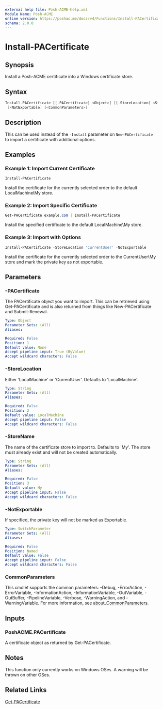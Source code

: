 ```yaml
---
external help file: Posh-ACME-help.xml
Module Name: Posh-ACME
online version: https://poshac.me/docs/v4/Functions/Install-PACertificate/
schema: 2.0.0
---
```


# Install-PACertificate

## Synopsis

Install a Posh-ACME certificate into a Windows certificate store.

## Syntax

```powershell
Install-PACertificate [[-PACertificate] <Object>] [[-StoreLocation] <String>] [[-StoreName] <String>]
 [-NotExportable] [<CommonParameters>]
```

## Description

This can be used instead of the `-Install` parameter on `New-PACertificate` to import a certificate with additional options.

## Examples

### Example 1: Import Current Certificate

```powershell
Install-PACertificate
```

Install the certificate for the currently selected order to the default LocalMachine\My store.

### Example 2: Import Specific Certificate

```powershell
Get-PACertificate example.com | Install-PACertificate
```

Install the specified certificate to the default LocalMachine\My store.

### Example 3: Import with Options

```powershell
Install-PACertificate -StoreLocation 'CurrentUser' -NotExportable
```

Install the certificate for the currently selected order to the CurrentUser\My store and mark the private key as not exportable.

## Parameters

### -PACertificate
The PACertificate object you want to import.
This can be retrieved using Get-PACertificate and is also returned from things like New-PACertificate and Submit-Renewal.

```yaml
Type: Object
Parameter Sets: (All)
Aliases:

Required: False
Position: 1
Default value: None
Accept pipeline input: True (ByValue)
Accept wildcard characters: False
```

### -StoreLocation
Either 'LocalMachine' or 'CurrentUser'.
Defaults to 'LocalMachine'.

```yaml
Type: String
Parameter Sets: (All)
Aliases:

Required: False
Position: 2
Default value: LocalMachine
Accept pipeline input: False
Accept wildcard characters: False
```

### -StoreName
The name of the certificate store to import to.
Defaults to 'My'.
The store must already exist and will not be created automatically.

```yaml
Type: String
Parameter Sets: (All)
Aliases:

Required: False
Position: 3
Default value: My
Accept pipeline input: False
Accept wildcard characters: False
```

### -NotExportable
If specified, the private key will not be marked as Exportable.

```yaml
Type: SwitchParameter
Parameter Sets: (All)
Aliases:

Required: False
Position: Named
Default value: False
Accept pipeline input: False
Accept wildcard characters: False
```

### CommonParameters
This cmdlet supports the common parameters: -Debug, -ErrorAction, -ErrorVariable, -InformationAction, -InformationVariable, -OutVariable, -OutBuffer, -PipelineVariable, -Verbose, -WarningAction, and -WarningVariable. For more information, see [about_CommonParameters](http://go.microsoft.com/fwlink/?LinkID=113216).

## Inputs

### PoshACME.PACertificate
A certificate object as returned by Get-PACertificate.

## Notes

This function only currently works on Windows OSes. A warning will be thrown on other OSes.

## Related Links

[Get-PACertificate](Get-PACertificate.md)
